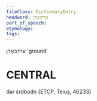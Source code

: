 ```yaml
---
fileClass: DictionaryEntry
headword: ערדבאָדן
part_of_speech: 
etymology: 
tags: 
---
```

ערדבאָדן
'ground'

CENTRAL
========

dər ɛ́rdbodn {ETCP, Teiuș, 46233}
